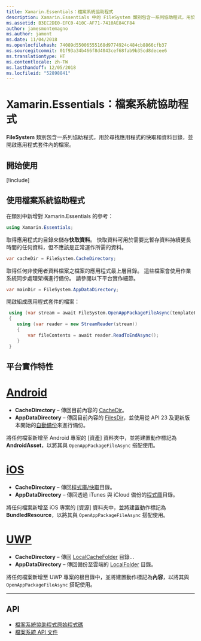 ```yaml
---
title: Xamarin.Essentials：檔案系統協助程式
description: Xamarin.Essentials 中的 FileSystem 類別包含一系列協助程式，用於尋找應用程式的快取和資料目錄，並開啟應用程式套件內的檔案。
ms.assetid: B3EC2DE0-EFC0-410C-AF71-7410AE84CF84
author: jamesmontemagno
ms.author: jamont
ms.date: 11/04/2018
ms.openlocfilehash: 74089d55006555168d9774924c484cb8866cfb37
ms.sourcegitcommit: 01f93a34b466f8d4043cef68fab9b35cd8decee6
ms.translationtype: HT
ms.contentlocale: zh-TW
ms.lasthandoff: 12/05/2018
ms.locfileid: "52898841"
---
```

# <a name="xamarinessentials-file-system-helpers"></a>Xamarin.Essentials：檔案系統協助程式

**FileSystem** 類別包含一系列協助程式，用於尋找應用程式的快取和資料目錄，並開啟應用程式套件內的檔案。

## <a name="get-started"></a>開始使用

[!include[](~/essentials/includes/get-started.md)]

## <a name="using-file-system-helpers"></a>使用檔案系統協助程式

在類別中新增對 Xamarin.Essentials 的參考：

```csharp
using Xamarin.Essentials;
```

取得應用程式的目錄來儲存**快取資料**。 快取資料可用於需要比暫存資料持續更長時間的任何資料，但不應該是正常運作所需的資料。

```csharp
var cacheDir = FileSystem.CacheDirectory;
```

取得任何非使用者資料檔案之檔案的應用程式最上層目錄。 這些檔案會使用作業系統同步處理架構進行備份。 請參閱以下平台實作細節。

```csharp
var mainDir = FileSystem.AppDataDirectory;
```

開啟組成應用程式套件的檔案：

```csharp
 using (var stream = await FileSystem.OpenAppPackageFileAsync(templateFileName))
 {
    using (var reader = new StreamReader(stream))
    {
        var fileContents = await reader.ReadToEndAsync();
    }
 }
```

## <a name="platform-implementation-specifics"></a>平台實作特性

# <a name="androidtabandroid"></a>[Android](#tab/android)

- **CacheDirectory** – 傳回目前內容的 [CacheDir](https://developer.android.com/reference/android/content/Context.html#getCacheDir)。
- **AppDataDirectory** – 傳回目前內容的 [FilesDir](https://developer.android.com/reference/android/content/Context.html#getFilesDir)，並使用從 API 23 及更新版本開始的[自動備份](https://developer.android.com/guide/topics/data/autobackup.html)來進行備份。

將任何檔案新增至 Android 專案的 [資產] 資料夾中，並將建置動作標記為 **AndroidAsset**，以將其與 `OpenAppPackageFileAsync` 搭配使用。

# <a name="iostabios"></a>[iOS](#tab/ios)

- **CacheDirectory** – 傳回[程式庫/快取](https://developer.apple.com/library/content/documentation/FileManagement/Conceptual/FileSystemProgrammingGuide/FileSystemOverview/FileSystemOverview.html)目錄。
- **AppDataDirectory** – 傳回透過 iTunes 與 iCloud 備份的[程式庫](https://developer.apple.com/library/content/documentation/FileManagement/Conceptual/FileSystemProgrammingGuide/FileSystemOverview/FileSystemOverview.html)目錄。

將任何檔案新增至 iOS 專案的 [資源] 資料夾中，並將建置動作標記為 **BundledResource**，以將其與 `OpenAppPackageFileAsync` 搭配使用。

# <a name="uwptabuwp"></a>[UWP](#tab/uwp)

- **CacheDirectory** – 傳回 [LocalCacheFolder](https://docs.microsoft.com/uwp/api/windows.storage.applicationdata.localcachefolder#Windows_Storage_ApplicationData_LocalCacheFolder) 目錄...
- **AppDataDirectory** – 傳回備份至雲端的 [LocalFolder](https://docs.microsoft.com/uwp/api/windows.storage.applicationdata.localfolder#Windows_Storage_ApplicationData_LocalFolder) 目錄。

將任何檔案新增至 UWP 專案的根目錄中，並將建置動作標記為**內容**，以將其與 `OpenAppPackageFileAsync` 搭配使用。

--------------

## <a name="api"></a>API

- [檔案系統協助程式原始程式碼](https://github.com/xamarin/Essentials/tree/master/Xamarin.Essentials/FileSystem)
- [檔案系統 API 文件](xref:Xamarin.Essentials.FileSystem)
